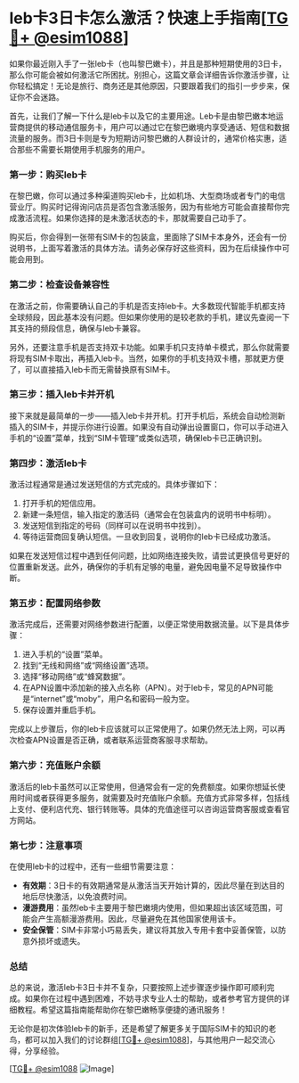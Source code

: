 # leb卡3日卡怎么激活？快速上手指南[[TG💪+ @esim1088](https://t.me/s/esim1088)]

如果你最近刚入手了一张leb卡（也叫黎巴嫩卡），并且是那种短期使用的3日卡，那么你可能会被如何激活它所困扰。别担心，这篇文章会详细告诉你激活步骤，让你轻松搞定！无论是旅行、商务还是其他原因，只要跟着我们的指引一步步来，保证你不会迷路。

首先，让我们了解一下什么是leb卡以及它的主要用途。Leb卡是由黎巴嫩本地运营商提供的移动通信服务卡，用户可以通过它在黎巴嫩境内享受通话、短信和数据流量的服务。而3日卡则是专为短期访问黎巴嫩的人群设计的，通常价格实惠，适合那些不需要长期使用手机服务的用户。

### **第一步：购买leb卡**

在黎巴嫩，你可以通过多种渠道购买leb卡，比如机场、大型商场或者专门的电信营业厅。购买时记得询问店员是否包含激活服务，因为有些地方可能会直接帮你完成激活流程。如果你选择的是未激活状态的卡，那就需要自己动手了。

购买后，你会得到一张带有SIM卡的包装盒，里面除了SIM卡本身外，还会有一份说明书，上面写着激活的具体方法。请务必保存好这些资料，因为在后续操作中可能会用到。

### **第二步：检查设备兼容性**

在激活之前，你需要确认自己的手机是否支持leb卡。大多数现代智能手机都支持全球频段，因此基本没有问题。但如果你使用的是较老款的手机，建议先查阅一下其支持的频段信息，确保与leb卡兼容。

另外，还要注意手机是否支持双卡功能。如果手机只支持单卡模式，那么你就需要将现有SIM卡取出，再插入leb卡。当然，如果你的手机支持双卡槽，那就更方便了，可以直接插入leb卡而无需替换原有SIM卡。

### **第三步：插入leb卡并开机**

接下来就是最简单的一步——插入leb卡并开机。打开手机后，系统会自动检测新插入的SIM卡，并提示你进行设置。如果没有自动弹出设置窗口，你可以手动进入手机的“设置”菜单，找到“SIM卡管理”或类似选项，确保leb卡已正确识别。

### **第四步：激活leb卡**

激活过程通常是通过发送短信的方式完成的。具体步骤如下：

1. 打开手机的短信应用。
2. 新建一条短信，输入指定的激活码（通常会在包装盒内的说明书中标明）。
3. 发送短信到指定的号码（同样可以在说明书中找到）。
4. 等待运营商回复确认短信。一旦收到回复，说明你的leb卡已经成功激活。

如果在发送短信过程中遇到任何问题，比如网络连接失败，请尝试更换信号更好的位置重新发送。此外，确保你的手机有足够的电量，避免因电量不足导致操作中断。

### **第五步：配置网络参数**

激活完成后，还需要对网络参数进行配置，以便正常使用数据流量。以下是具体步骤：

1. 进入手机的“设置”菜单。
2. 找到“无线和网络”或“网络设置”选项。
3. 选择“移动网络”或“蜂窝数据”。
4. 在APN设置中添加新的接入点名称（APN）。对于leb卡，常见的APN可能是“internet”或“moby”，用户名和密码一般为空。
5. 保存设置并重启手机。

完成以上步骤后，你的leb卡应该就可以正常使用了。如果仍然无法上网，可以再次检查APN设置是否正确，或者联系运营商客服寻求帮助。

### **第六步：充值账户余额**

激活后的leb卡虽然可以正常使用，但通常会有一定的免费额度。如果你想延长使用时间或者获得更多服务，就需要及时充值账户余额。充值方式非常多样，包括线上支付、便利店代充、银行转账等。具体的充值途径可以咨询运营商客服或查看官方网站。

### **第七步：注意事项**

在使用leb卡的过程中，还有一些细节需要注意：

- **有效期**：3日卡的有效期通常是从激活当天开始计算的，因此尽量在到达目的地后尽快激活，以免浪费时间。
- **漫游费用**：虽然leb卡主要用于黎巴嫩境内使用，但如果超出该区域范围，可能会产生高额漫游费用。因此，尽量避免在其他国家使用该卡。
- **安全保管**：SIM卡非常小巧易丢失，建议将其放入专用卡套中妥善保管，以防意外损坏或遗失。

### **总结**

总的来说，激活leb卡3日卡并不复杂，只要按照上述步骤逐步操作即可顺利完成。如果你在过程中遇到困难，不妨寻求专业人士的帮助，或者参考官方提供的详细教程。希望这篇指南能帮助你在黎巴嫩畅享便捷的通讯服务！

无论你是初次体验leb卡的新手，还是希望了解更多关于国际SIM卡的知识的老鸟，都可以加入我们的讨论群组[[TG💪+ @esim1088](https://t.me/s/esim1088)]，与其他用户一起交流心得，分享经验。

[[TG💪+ @esim1088](https://t.me/s/esim1088) ![Image](https://i.postimg.cc/4NQfJmqS/Snipaste-2025-05-13-00-14-12.png)]